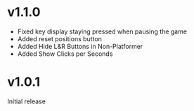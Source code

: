 # v1.1.0

- Fixed key display staying pressed when pausing the game
- Added reset positions button
- Added <cy>Hide L&R Buttons in Non-Platformer</c>
- Added <cy>Show Clicks per Seconds</c>

# v1.0.1

Initial release